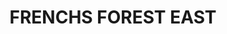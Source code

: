 ---
lastmod: '2025-04-06T06:05:20+00:00'
latitude: -33.75185
layout: suburb
longitude: 151.229211
postcode: '2086'
state: NSW
title: FRENCHS FOREST EAST
url: /nsw/frenchs-forest-east/
---